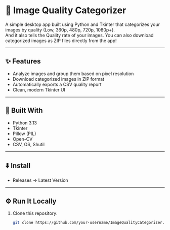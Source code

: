 # 📸 Image Quality Categorizer

A simple desktop app built using Python and Tkinter that categorizes your images by quality (Low, 360p, 480p, 720p, 1080p+).  
And it also tells the Quality rate of your images.
You can also download categorized images as ZIP files directly from the app!

---

## ✨ Features
- Analyze images and group them based on pixel resolution  
- Download categorized images in ZIP format  
- Automatically exports a CSV quality report  
- Clean, modern Tkinter UI  

---

## 🧰 Built With
- Python 3.13  
- Tkinter  
- Pillow (PIL)
- Open-CV
- CSV, OS, Shutil

---


## ⬇️ Install
- Releases -> Latest Version

---


## ⚙️ Run It Locally
1. Clone this repository:
   ```bash
   git clone https://github.com/your-username/ImageQualityCategorizer.git

